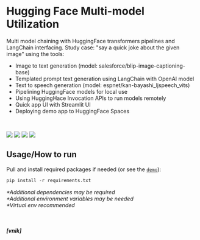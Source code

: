 # Hugging Face Multi-model Utilization

Multi model chaining with HuggingFace transformers pipelines and LangChain interfacing.
Study case: "say a quick joke about the given image" using the tools:
- Image to text generation (model: salesforce/blip-image-captioning-base)
- Templated prompt text generation using LangChain with OpenAI model
- Text to speech generation (model: espnet/kan-bayashi_ljspeech_vits)
- Pipelining HuggingFace models for local use
- Using HuggingHace Invocation APIs to run models remotely
- Quick app UI with Streamlit UI
- Deploying demo app to HuggingFace Spaces

</br>

![](https://shields.io/badge/-python-ffe600?logo=python)
![](https://shields.io/badge/-pytorch-4377cb?logo=pytorch)
![](https://shields.io/badge/-huggingface-4377cb?logo=huggingface)
![](https://shields.io/badge/-langchain-4377cb?logo=langchain)


## Usage/How to run
Pull and install required packages if needed (or see the [`demo`](https://huggingface.co/spaces/vnik/pic-a-joke)):

```python
pip install -r requirements.txt
```

_*Additional dependencies may be required_</br>
_*Additional environment variables may be needed_</br>
_*Virtual env recommended_</br>

</br>

##### [vnik]